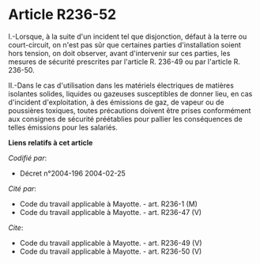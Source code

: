 # Article R236-52

I.-Lorsque, à la suite d'un incident tel que disjonction, défaut à la terre ou court-circuit, on n'est pas sûr que certaines
parties d'installation soient hors tension, on doit observer, avant d'intervenir sur ces parties, les mesures de sécurité
prescrites par l'article R. 236-49 ou par l'article R. 236-50. 

II.-Dans le cas d'utilisation dans les matériels électriques de matières isolantes solides, liquides ou gazeuses susceptibles
de donner lieu, en cas d'incident d'exploitation, à des émissions de gaz, de vapeur ou de poussières toxiques, toutes
précautions doivent être prises conformément aux consignes de sécurité préétablies pour pallier les conséquences de telles
émissions pour les salariés.

**Liens relatifs à cet article**

_Codifié par_:

  - Décret n°2004-196 2004-02-25

_Cité par_:

  - Code du travail applicable à Mayotte. - art. R236-1 (M)
  - Code du travail applicable à Mayotte. - art. R236-47 (V)

_Cite_:

  - Code du travail applicable à Mayotte. - art. R236-49 (V)
  - Code du travail applicable à Mayotte. - art. R236-50 (V)
